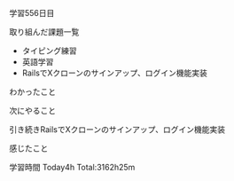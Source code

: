 学習556日目

取り組んだ課題一覧

- タイピング練習
- 英語学習
- RailsでXクローンのサインアップ、ログイン機能実装


わかったこと

次にやること

引き続きRailsでXクローンのサインアップ、ログイン機能実装


感じたこと

学習時間 Today4h Total:3162h25m